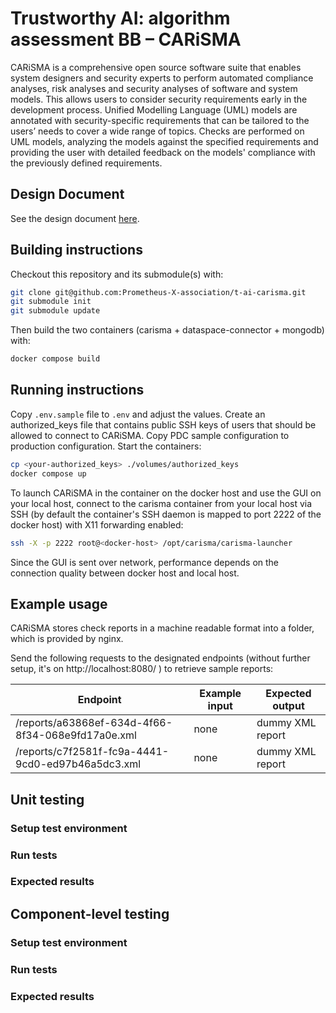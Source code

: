 # Trustworthy AI: algorithm assessment BB – CARiSMA

CARiSMA is a comprehensive open source software suite that enables system designers and security experts to perform automated compliance analyses, risk analyses and security analyses of software and system models. This allows users to consider security requirements early in the development process. Unified Modelling Language (UML) models are annotated with security-specific requirements that can be tailored to the users’ needs to cover a wide range of topics. Checks are performed on UML models, analyzing the models against the specified requirements and providing the user with detailed feedback on the models' compliance with the previously defined requirements.

## Design Document
See the design document [here](docs/).

## Building instructions

Checkout this repository and its submodule(s) with:

```bash
git clone git@github.com:Prometheus-X-association/t-ai-carisma.git
git submodule init
git submodule update
```

Then build the two containers (carisma + dataspace-connector + mongodb) with:

```bash
docker compose build
```

## Running instructions

Copy `.env.sample` file to `.env` and adjust the values. Create an authorized_keys file that contains public SSH keys of users that should be allowed to connect to CARiSMA. Copy PDC sample configuration to production configuration. Start the containers:

```bash
cp <your-authorized_keys> ./volumes/authorized_keys
docker compose up
```

To launch CARiSMA in the container on the docker host and use the GUI on your local host, connect to the carisma container from your local host via SSH (by default the container's SSH daemon is mapped to port 2222 of the docker host) with X11 forwarding enabled:

```bash
ssh -X -p 2222 root@<docker-host> /opt/carisma/carisma-launcher
```

Since the GUI is sent over network, performance depends on the connection quality between docker host and local host.

## Example usage

CARiSMA stores check reports in a machine readable format into a folder, which is provided by nginx.

Send the following requests to the designated endpoints (without further setup, it's on http://localhost:8080/ ) to retrieve sample reports:

| Endpoint                                          | Example input | Expected output  |
|---------------------------------------------------|---------------|------------------|
| /reports/a63868ef-634d-4f66-8f34-068e9fd17a0e.xml | none          | dummy XML report |
| /reports/c7f2581f-fc9a-4441-9cd0-ed97b46a5dc3.xml | none          | dummy XML report |


## Unit testing
### Setup test environment
### Run tests
### Expected results

## Component-level testing
### Setup test environment
### Run tests
### Expected results
